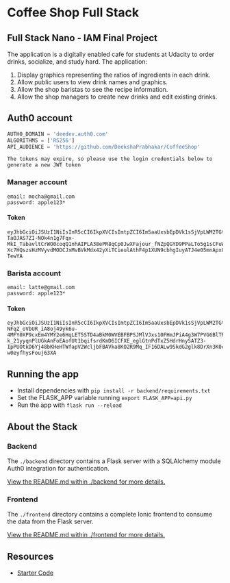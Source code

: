 # Coffee Shop Full Stack

## Full Stack Nano - IAM Final Project
The application is a digitally enabled cafe for students at Udacity to order drinks, socialize, and study hard. The application:

1) Display graphics representing the ratios of ingredients in each drink.
2) Allow public users to view drink names and graphics.
3) Allow the shop baristas to see the recipe information.
4) Allow the shop managers to create new drinks and edit existing drinks.


## Auth0 account
```python
AUTH0_DOMAIN = 'deedev.auth0.com'
ALGORITHMS = ['RS256']
API_AUDIENCE = 'https://github.com/DeekshaPrabhakar/CoffeeShop'
```

`The tokens may expire, so please use the login credentials below to generate a new JWT token`

### Manager account
```
email: mocha@gmail.com
password: apple123*
```
#### Token
```
eyJhbGciOiJSUzI1NiIsInR5cCI6IkpXVCIsImtpZCI6Im5aaUxsbEpDVk1sSjVpLWM2TGtBQSJ9.eyJpc3MiOiJodHRwczovL2RlZWRldi5hdXRoMC5jb20vIiwic3ViIjoiYXV0aDB8NWVmN2UwM2Y4OTgxNzQwMDEzZDgzZTA4IiwiYXVkIjoiaHR0cHM6Ly9naXRodWIuY29tL0RlZWtzaGFQcmFiaGFrYXIvQ29mZmVlU2hvcCIsImlhdCI6MTU5MzM3MTcyMSwiZXhwIjoxNTkzMzc4OTIxLCJhenAiOiIwUno3b1lMOWp3b1pIMFN4eFFMWDZncktSMkVGU1ZEeSIsInNjb3BlIjoiIiwicGVybWlzc2lvbnMiOlsiZGVsZXRlOmRyaW5rcyIsImdldDpkcmlua3MtZGV0YWlsIiwicGF0Y2g6ZHJpbmtzIiwicG9zdDpkcmlua3MiXX0.27lpyAlLdAkIsjRGJTG8LWLmWdIBYPULtj7i32Aw3c_LTcmctBcFG3H57ZX62lh2rltzov87trHkpVzlTa7WZlsLPcpnV8QKcxJO1umZ1R6d3lTndllnXOiNgg5BA-TaOJAS7ZI-NOk4n1g7Fqx-MkI_TabavltCrWO0coqQ1nhAIPLA38ePR8qCp0JwXFajour_fNZpQGYD9PPaLTo5g1sCFuWGq6mwAhZI5qxPAuCdURlesm1NctjpG-Xc7HQszsHzMVyvdMODCJxMvBVkMdx42yXiTCieulAthF4p1XUN9cbhgIuyATJ4e05mnApx0q_9tT2EHBCLMITD-TewYA

```

### Barista account
```
email: latte@gmail.com
password: apple123*
```
#### Token
```
eyJhbGciOiJSUzI1NiIsInR5cCI6IkpXVCIsImtpZCI6Im5aaUxsbEpDVk1sSjVpLWM2TGtBQSJ9.eyJpc3MiOiJodHRwczovL2RlZWRldi5hdXRoMC5jb20vIiwic3ViIjoiYXV0aDB8NWVmN2RmZTRlODI0YTUwMDE5MjA3ODVkIiwiYXVkIjoiaHR0cHM6Ly9naXRodWIuY29tL0RlZWtzaGFQcmFiaGFrYXIvQ29mZmVlU2hvcCIsImlhdCI6MTU5MzM3MTc5MiwiZXhwIjoxNTkzMzc4OTkyLCJhenAiOiIwUno3b1lMOWp3b1pIMFN4eFFMWDZncktSMkVGU1ZEeSIsInNjb3BlIjoiIiwicGVybWlzc2lvbnMiOlsiZ2V0OmRyaW5rcy1kZXRhaWwiXX0.cPNaHZJe3HzotBlUrX1lCF8AUjc9ppS818emA5-NFqZ_oVbUR_iA8oj49yk6u-4MFY0XP9cxEm4YMY2e6HqLET5STD4aBkM0WVEBFBPSJMlVJxs10FHmJPiA4g3W7PVG6BlTR6eKMqPr0t5qPoqO8fp-k_21yyqnPlUGkAnFoEAofUt1bqifsrdKmD6ICFXE_eglGtnPdTxZ5HdrHnySATZ3-IpPUOtkD6Yj48bKHeHTWfapV2WcljbFBAVka8KO2R9Mq_IF16DALw9SkdG2glk8DrXn3K0cx_PBdnxVCU1ldsIyYlIRzErNdmi2E0Haf3_Q6-w0eyfhysFouj63XA

```

## Running the app
- Install dependencies with `pip install -r backend/requirements.txt`
- Set the FLASK_APP variable running `export FLASK_APP=api.py`
- Run the app with `flask run --reload`

## About the Stack

### Backend

The `./backend` directory contains a Flask server with a SQLAlchemy module Auth0 integration for authentication.

[View the README.md within ./backend for more details.](./backend/README.md)

### Frontend

The `./frontend` directory contains a complete Ionic frontend to consume the data from the Flask server.  

[View the README.md within ./frontend for more details.](./frontend/README.md)

## Resources
- [Starter Code](https://github.com/udacity/FSND/tree/master/projects/03_coffee_shop_full_stack/starter_code)
